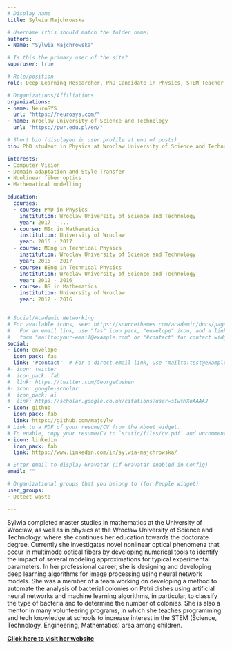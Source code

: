 ```yaml
---
# Display name
title: Sylwia Majchrowska

# Username (this should match the folder name)
authors:
- Name: "Sylwia Majchrowska"

# Is this the primary user of the site?
superuser: true

# Role/position
role: Deep Learning Researcher, PhD Candidate in Physics, STEM Teacher

# Organizations/Affiliations
organizations:
- name: NeuroSYS
  url: "https://neurosys.com/"
- name: Wroclaw University of Science and Technology
  url: "https://pwr.edu.pl/en/"

# Short bio (displayed in user profile at end of posts)
bio: PhD student in Physics at Wroclaw University of Science and Technology, and Deep Learning Researcher at NeuroSYS. She is a big fan of Python, eager to learn more about data science and machine learning.

interests:
- Computer Vision
- Domain adaptation and Style Transfer
- Nonlinear fiber optics
- Mathematical modelling

education:
  courses:
  - course: PhD in Physics
    institution: Wroclaw University of Science and Technology
    year: 2017 - ...
  - course: MSc in Mathematics
    institution: University of Wroclaw
    year: 2016 - 2017
  - course: MEng in Technical Physics
    institution: Wroclaw University of Science and Technology
    year: 2016 - 2017
  - course: BEng in Technical Physics
    institution: Wroclaw University of Science and Technology
    year: 2012 - 2016
  - course: BS in Mathematics
    institution: University of Wroclaw
    year: 2012 - 2016


# Social/Academic Networking
# For available icons, see: https://sourcethemes.com/academic/docs/page-builder/#icons
#   For an email link, use "fas" icon pack, "envelope" icon, and a link in the
#   form "mailto:your-email@example.com" or "#contact" for contact widget.
social:
- icon: envelope
  icon_pack: fas
  link: '#contact'  # For a direct email link, use "mailto:test@example.org".
#- icon: twitter
#  icon_pack: fab
#  link: https://twitter.com/GeorgeCushen
#- icon: google-scholar
#  icon_pack: ai
#  link: https://scholar.google.co.uk/citations?user=sIwtMXoAAAAJ
- icon: github
  icon_pack: fab
  link: https://github.com/majsylw
# Link to a PDF of your resume/CV from the About widget.
# To enable, copy your resume/CV to `static/files/cv.pdf` and uncomment the lines below.
- icon: linkedin
  icon_pack: fab
  link: https://www.linkedin.com/in/sylwia-majchrowska/

# Enter email to display Gravatar (if Gravatar enabled in Config)
email: ""

# Organizational groups that you belong to (for People widget)
user_groups:
- Detect waste

---
```


Sylwia completed master studies in mathematics at the University of Wrocław, as well as in physics at the Wrocław University of Science and Technology, where she continues her education towards the doctorate degree. Currently she investigates novel nonlinear optical phenomena that occur in multimode optical fibers by developing numerical tools to identify the impact of several modeling approximations for typical experimental parameters.
In her professional career, she is designing and developing deep learning algorithms for image processing using neural network models. She was a member of a team working on developing a method to automate the analysis of bacterial colonies on Petri dishes using artificial neural networks and machine learning algorithms, in particular, to classify the type of bacteria and to determine the number of colonies.
She is also a mentor in many volunteering programs, in which she teaches programming and tech knowledge at schools to increase interest in the STEM (Science, Technology, Engineering, Mathematics) area among children.

[**Click here to visit her website**](https://majsylw.netlify.app/)
